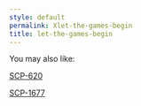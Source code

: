 ```yaml
---
style: default
permalink: Xlet-the-games-begin
title: let-the-games-begin
---
```

You may also like:

[SCP-620](http://scp-wiki.net/scp-620)

[SCP-1677](http://scp-wiki.net/scp-1677)
